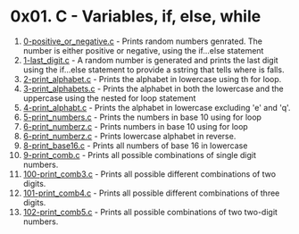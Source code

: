 # 0x01. C - Variables, if, else, while

1. [0-positive_or_negative.c](./0-positive_or_negative.c) - Prints random numbers genrated. The number is either positive or negative, using the if...else statement
2. [1-last_digit.c](./1-last_digit.c) - A random number is generated and prints the last digit using the if...else statement to provide a sstring that tells where is falls.
3. [2-print_alphabet.c](./2-print_alphabet.c) - Prints the alphabet in lowercase using th for loop.
4. [3-print_alphabets.c](./3-print_alphabets.c) - Prints the alphabet in both the lowercase and the uppercase using the nested for loop statement
5. [4-print_alphabt.c](./4-print_alphabt.c) - Prints the alphabet in lowercase excluding 'e' and 'q'.
6. [5-print_numbers.c](./5-print_numbers.c) - Prints the numbers in base 10 using for loop
7. [6-print_numberz.c](./6-print_numberz.c) - Prints numbers in base 10 using for loop
8. [6-print_numberz.c](./6-print_numberz.c) - Prints lowercase alphabet in reverse.
9. [8-print_base16.c](./8-print_base16.c) - Prints all numbers of base 16 in lowercase
10. [9-print_comb.c](./9-print_comb.c) - Prints all possible combinations of single digit numbers.
11. [100-print_comb3.c](./100-print_comb3.c) - Prints all possible different combinations of two digits.
12. [101-print_comb4.c](./101-print_comb4.c) - Prints all possible different combinations of three digits.
13. [102-print_comb5.c](./102-print_comb5.c) - Prints all possible combinations of two two-digit numbers.
